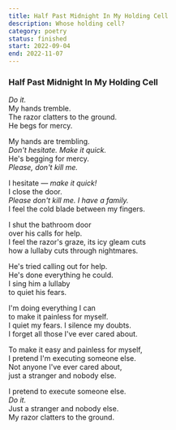 ```yaml
---
title: Half Past Midnight In My Holding Cell
description: Whose holding cell? 
category: poetry
status: finished
start: 2022-09-04
end: 2022-11-07
---
```


### Half Past Midnight In My Holding Cell

*Do it.*  
My hands tremble.  
The razor clatters to the ground.  
He begs for mercy.  

My hands are trembling.  
*Don't hesitate. Make it quick.*  
He's begging for mercy.  
*Please, don't kill me.*  

I hesitate — *make it quick!*  
I close the door.  
*Please don't kill me. I have a family.*  
I feel the cold blade between my fingers.  

I shut the bathroom door  
over his calls for help.  
I feel the razor's graze, its icy gleam cuts  
how a lullaby cuts through nightmares.  

He's tried calling out for help.  
He's done everything he could.  
I sing him a lullaby  
to quiet his fears.  

I'm doing everything I can  
to make it painless for myself.  
I quiet my fears. I silence my doubts.  
I forget all those I've ever cared about.  

To make it easy and painless for myself,  
I pretend I'm executing someone else.  
Not anyone I've ever cared about,  
just a stranger and nobody else.  

I pretend to execute someone else.  
*Do it.*  
Just a stranger and nobody else.  
My razor clatters to the ground.  

